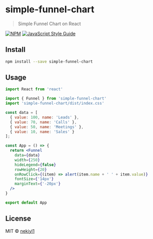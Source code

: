 # simple-funnel-chart

> Simple Funnel Chart on React

[![NPM](https://img.shields.io/npm/v/simple-funnel-chart.svg)](https://www.npmjs.com/package/simple-funnel-chart) [![JavaScript Style Guide](https://img.shields.io/badge/code_style-standard-brightgreen.svg)](https://standardjs.com)

## Install

```bash
npm install --save simple-funnel-chart
```

## Usage

```jsx
import React from 'react'

import { Funnel } from 'simple-funnel-chart'
import 'simple-funnel-chart/dist/index.css'

const data = [
  { value: 100, name: 'Leads' },
  { value: 70, name: 'Calls' },
  { value: 50, name: 'Meetings' },
  { value: 10, name: 'Sales' }
];

const App = () => {
  return <Funnel
    data={data}
    width={250}
    hideLegend={false}
    rowHeight={20}
    onRowClick={(item) => alert(item.name + ' ' + item.value)}
    fontSize={'14px'}
    marginText={'-20px'}
  />
}

export default App
```

## License

MIT © [nekiyl1](https://github.com/nekiyl1)

